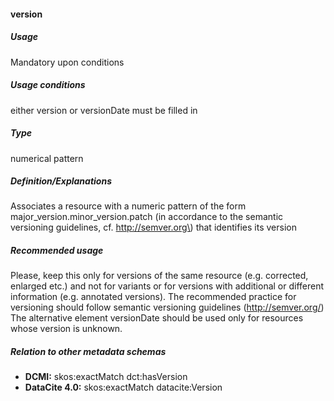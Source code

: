 #### version

##### Usage
Mandatory upon conditions

##### Usage conditions
either version or versionDate must be filled in

##### Type
numerical pattern

##### Definition/Explanations
Associates a resource with a numeric pattern of the form major_version.minor_version.patch (in accordance to the semantic versioning guidelines, cf. http://semver.org\) that identifies its version

##### Recommended usage
Please, keep this only for versions of the same resource (e.g. corrected, enlarged etc.) and not for variants or for versions with additional or different information (e.g. annotated versions). 
The recommended practice for versioning should follow semantic versioning guidelines (http://semver.org/)
The alternative element versionDate should be used only for resources whose version is unknown.

##### Relation to other metadata schemas
* **DCMI:** skos:exactMatch dct:hasVersion
* **DataCite 4.0:** skos:exactMatch datacite:Version
